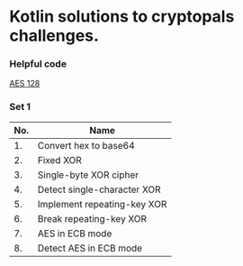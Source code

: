 # Kotlin solutions to cryptopals challenges. #

### Helpful code ###
 [AES 128](https://github.com/Mhashh/KotlinSolutionsForCryptopal/blob/master/src/set1/AES.kt)

### Set 1 ###
No. | Name
----|----
1. | Convert hex to base64
2. | Fixed XOR
3. | Single-byte XOR cipher
4. | Detect single-character XOR
5. | Implement repeating-key XOR
6. | Break repeating-key XOR
7. | AES in ECB mode
8. | Detect AES in ECB mode 
